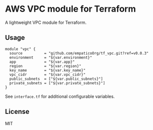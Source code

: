 # AWS VPC module for Terraform

A lightweight VPC module for Terraform.

## Usage

```hcl
module "vpc" {
  source          = "github.com/empaticoOrg/tf_vpc.git?ref=v0.0.3"
  environment     = "${var.environment}"
  app             = "${var.app}"
  region          = "${var.region}"
  key_name        = "${var.key_name}"
  vpc_cidr        = "${var.vpc_cidr}"
  public_subnets  = ["${var.public_subnets}"]
  private_subnets = ["${var.private_subnets}"]
}
```

See `interface.tf` for additional configurable variables.

## License

MIT


